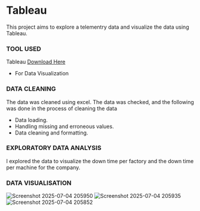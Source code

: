 # Tableau

This project aims to explore a telementry data and visualize the data using Tableau.

### TOOL USED
Tableau [Download Here](https://www.tableau.com/products/desktop/download)
 - For Data Visualization

### DATA CLEANING
The data was cleaned using excel. The data was checked, and the following was done in the process of cleaning the data
 - Data loading.
 - Handling missing and erroneous values.
 - Data cleaning and formatting.

### EXPLORATORY DATA ANALYSIS
I explored the data to visualize the down time per factory and the down time per machine for the company.

### DATA VISUALISATION
![Screenshot 2025-07-04 205950](https://github.com/user-attachments/assets/ab71267f-0169-4cf4-a8b6-563499b92016)
![Screenshot 2025-07-04 205935](https://github.com/user-attachments/assets/c8603034-58d5-47d5-bf88-cefc6ce23c16)
![Screenshot 2025-07-04 205852](https://github.com/user-attachments/assets/d4c9a4cf-7553-485b-8598-a5f95db13c77)
